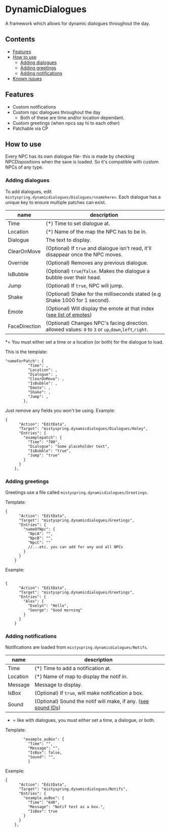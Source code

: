 # DynamicDialogues
A framework which allows for dynamic dialogues throughout the day.


## Contents
* [Features](#features)
* [How to use](#how-to-use)
  * [Adding dialogues](#adding-dialogues)
  * [Adding greetings](#adding-greetings)
  * [Adding notifications](#adding-notifications)
* [Known issues](#known-issues)

## Features
- Custom notifications
- Custom npc dialogues throughout the day
  - Both of these are time and/or location dependant.
- Custom greetings (when npcs say hi to each other)
- Patchable via CP

## How to use
Every NPC has its own dialogue file- this is made by checking NPCDispositions when the save is loaded.
So it's compatible with custom NPCs of any type.

### Adding dialogues
To add dialogues, edit `mistyspring.dynamicdialogues/Dialogues/<namehere>`. 
Each dialogue has a unique key to ensure multiple patches can exist.

name | description
-----|------------
Time | (*) Time to set dialogue at. 
Location | (*) Name of the map the NPC has to be in. 
Dialogue | The text to display.
ClearOnMove | (Optional) If `true` and dialogue isn't read, it'll disappear once the NPC moves. 
Override | (Optional) Removes any previous dialogue.
IsBubble | (Optional) `true`/`false`. Makes the dialogue a bubble over their head.
Jump | (Optional) If `true`, NPC will jump. 
Shake | (Optional) Shake for the milliseconds stated (e.g Shake 1000 for 1 second).
Emote | (Optional) Will display the emote at that index ([see list of emotes](https://www.reddit.com/r/StardewValley/comments/5s5m9g/help_annoyed_squiggle/ddd33qg/))
FaceDirection | (Optional) Changes NPC's facing direction. allowed values: `0` to `3` or `up`,`down`,`left`,`right`.

*= You must either set a time or a location (or both) for the dialogue to load.

This is the template:
```
"nameForPatch": {
          "Time": ,
          "Location": ,
          "Dialogue": ,
          "ClearOnMove": ,
          "IsBubble": ,
          "Emote": ,
          "Shake": ,
          "Jump": ,
        },
```
Just remove any fields you won't be using. Example:
```
{
      "Action": "EditData",
      "Target": "mistyspring.dynamicdialogues/Dialogues/Haley",
      "Entries": {
        "examplepatch": {
          "Time": "700",
          "Dialogue": "Some placeholder text",
          "IsBubble": "true",
          "Jump": "true"
        }
      }
    },
```


### Adding greetings

Greetings use a file called `mistyspring.dynamicdialogues/Greetings`.

Template:
```
{
      "Action": "EditData",
      "Target": "mistyspring.dynamicdialogues/Greetings",
      "Entries": {
        "nameOfNpc": {
          "NpcA": "",
          "NpcB": "",
          "NpcC": ""
          //...etc. you can add for any and all NPCs
        }
      }
    }
```
Example:

```

{
      "Action": "EditData",
      "Target": "mistyspring.dynamicdialogues/Greetings",
      "Entries": {
        "Alex": {
          "Evelyn": "Hello",
          "George": "Good morning"
        }
      }
    }
```


### Adding notifications
Notifications are loaded from `mistyspring.dynamicdialogues/Notifs`.

name | description
-----|------------ 
Time | (*) Time to add a notification at.
Location | (*) Name of map to display the notif in. 
Message | Message to display. 
IsBox | (Optional) If `true`, will make notification a box. 
Sound | (Optional) Sound the notif will make, if any. ([see sound IDs](https://docs.google.com/spreadsheets/d/18AtLClQPuC96rJOC-A4Kb1ZkuqtTmCRFAKn9JJiFiYE))

* = like with dialogues, you must either set a time, a dialogue, or both.

Template:

```
        "example_asBox": {
          "Time": "",
          "Message": "",
          "IsBox": false,
          "Sound": "",
          }

```

Example:
```
{
      "Action": "EditData",
      "Target": "mistyspring.dynamicdialogues/Notifs",
      "Entries": {
        "example_asBox": {
          "Time": "640",
          "Message": "Notif test as a box.",
          "IsBox": true
        }
      }
    },

```

